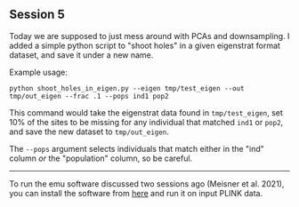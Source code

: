 ## Session 5

Today we are supposed to just mess around with PCAs and downsampling. I added a simple python script to "shoot holes" in a given eigenstrat format dataset, and save it under a new name.

Example usage:
```
python shoot_holes_in_eigen.py --eigen tmp/test_eigen --out tmp/out_eigen --frac .1 --pops ind1 pop2
```

This command would take the eigenstrat data found in `tmp/test_eigen`, set 10% of the sites to be missing for any individual that matched `ind1` or `pop2`, and save the new dataset to `tmp/out_eigen`.

The `--pops` argument selects individuals that match either in the "ind" column *or* the "population" column, so be careful.

***

To run the emu software discussed two sessions ago (Meisner et al. 2021), you can install the software from [here](https://github.com/rosemeis/emu) and run it on input PLINK data.

